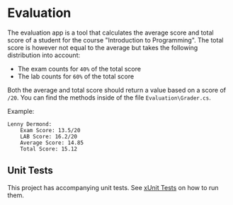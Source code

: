 # Evaluation

The evaluation app is a tool that calculates the average score and total score of a student for the course "Introduction to Programming". The total score is however not equal to the average but takes the following distribution into account:

* The exam counts for `40%` of the total score
* The lab counts for `60%` of the total score

Both the average and total score should return a value based on a score of `/20`. You can find the methods inside of the file `Evaluation\Grader.cs`.

Example:

```text
Lenny Dermond:
    Exam Score: 13.5/20
    LAB Score: 16.2/20
    Average Score: 14.85
    Total Score: 15.12
```

## Unit Tests

This project has accompanying unit tests. See [xUnit Tests](/README.md#xunit_tests) on how to run them.
